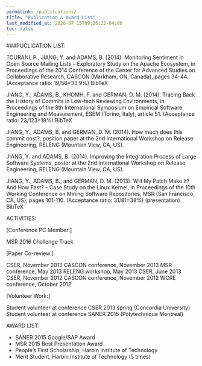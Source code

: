 ```yaml
---
permalink: /publilcations/
title: "Publication & Award List"
last_modified_at: 2020-07-15T09:26:22-04:00
toc: false
---
```


###PUCLICATION LIST:

TOURANI, P., JIANG, Y. and ADAMS, B. (2014). Monitoring Sentiment in Open Source Mailing Lists – Exploratory Study on the Apache Ecosystem, in Proceedings of the 2014 Conference of the Center for Advanced Studies on Collaborative Research, CASCON (Markham, ON, Canada), pages 34-44. (Acceptance ratio: 19/56=33.9%) BibTeX

JIANG, Y., ADAMS, B., KHOMH, F. and GERMAN, D. M. (2014). Tracing Back the History of Commits in Low-tech Reviewing Environments, in Proceedings of the 8th International Symposium on Empirical Software Engineering and Measurement, ESEM (Torino, Italy), article 51. (Acceptance ratio: 23/123=19%) BibTeX

JIANG, Y., ADAMS, B. and GERMAN, D. M. (2014). How much does this commit cost?, position paper at the 2nd International Workshop on Release Engineering, RELENG (Mountain View, CA, US).

JIANG, Y. and ADAMS, B. (2014). Improving the Integration Process of Large Software Systems, poster at the 2nd International Workshop on Release Engineering, RELENG (Mountain View, CA, US).

JIANG, Y., ADAMS, B., and GERMAN, D. M. (2013). Will My Patch Make It? And How Fast? – Case Study on the Linux Kernel, in Proceedings of the 10th Working Conference on Mining Software Repositories, MSR (San Francisco, CA, US), pages 101-110. (Acceptance ratio: 31/81=38%) (presentation) BibTeX


ACTIVITIES:

[Conference PC Member:]

MSR 2016 Challenge Track

[Paper Co-review:]

CSER, November 2013
CASCON conference, November 2013
MSR conference, May 2013
RELENG workshop, May 2013
CSER, June 2013
CSER, November 2012
CASCON conference, November 2012
WCRE conference, October 2012

[Volunteer Work:]

Student volunteer at conference CSER 2013 spring (Concordia University)
Student volunteer at conference SANER 2015 (Polytechnique Montreal)


AWARD LIST:


- SANER 2015 Google/SAP Award
- MSR 2015 Best Presentation Award
- People’s First Scholarship, Harbin Institute of Technology
- Merit Student, Harbin Institute of Technology (5 times)

